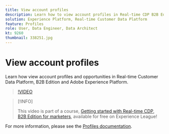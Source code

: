 ```yaml
---
title: View account profiles
description: Learn how to view account profiles in Real-time CDP B2B Edition.
solution: Experience Platform, Real-time Customer Data Platform
feature: Profiles
role: User, Data Engineer, Data Architect
kt: 9260
thumbnail: 338251.jpg
---
```

# View account profiles

Learn how view account profiles and opportunities in Real-time Customer Data Platform, B2B Edition and Adobe Experience Platform.

>[!VIDEO](https://video.tv.adobe.com/v/338251?quality=12&learn=on)

>[!INFO]
>
> This video is part of a course, [Getting started with Real-time CDP, B2B Edition for marketers](https://experienceleague.adobe.com/?recommended=ExperiencePlatform-U-1-2021.rtcdp.b2b), available for free on Experience League!

For more information, please see the [Profiles documentation](https://experienceleague.adobe.com/docs/experience-platform/rtcdp/profile/profile-browse.html).
